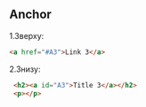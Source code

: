## Anchor
1.Зверху:
```html
<a href="#A3">Link 3</a>
```

2.Знизу:
```html
 <h2><a id="A3">Title 3</a></h2>
 <p></p>
 ```